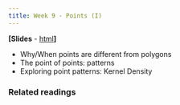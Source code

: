 ```yaml
---
title: Week 9 - Points (I)
---
```


**[Slides** - [html](../revealjs/intro_esda1.html)**]**

* Why/When points are different from polygons
* The point of points: patterns
* Exploring point patterns: Kernel Density

### Related readings


